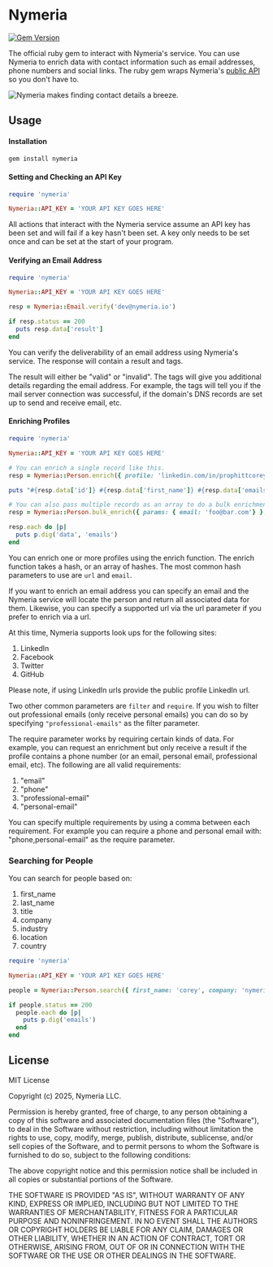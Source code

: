 # Nymeria

[![Gem Version](https://badge.fury.io/rb/nymeria.svg)](https://badge.fury.io/rb/nymeria)

The official ruby gem to interact with Nymeria's service. You can use Nymeria to enrich data with
contact information such as email addresses, phone numbers and social links. The ruby gem wraps
Nymeria's [public API](https://www.nymeria.io/developers) so you don't have to.

![Nymeria makes finding contact details a breeze.](https://www.nymeria.io/assets/images/marquee.png)

## Usage

#### Installation

```bash
gem install nymeria
```

#### Setting and Checking an API Key

```ruby
require 'nymeria'

Nymeria::API_KEY = 'YOUR API KEY GOES HERE'
```

All actions that interact with the Nymeria service assume an API key has been
set and will fail if a key hasn't been set. A key only needs to be set once and
can be set at the start of your program.

#### Verifying an Email Address

```ruby
require 'nymeria'

Nymeria::API_KEY = 'YOUR API KEY GOES HERE'

resp = Nymeria::Email.verify('dev@nymeria.io')

if resp.status == 200
  puts resp.data['result']
end
```

You can verify the deliverability of an email address using Nymeria's service.
The response will contain a result and tags.

The result will either be "valid" or "invalid". The tags will give you
additional details regarding the email address. For example, the tags will tell
you if the mail server connection was successful, if the domain's DNS records
are set up to send and receive email, etc.

#### Enriching Profiles

```ruby
require 'nymeria'

Nymeria::API_KEY = 'YOUR API KEY GOES HERE'

# You can enrich a single record like this.
resp = Nymeria::Person.enrich({ profile: 'linkedin.com/in/prophittcorey' })

puts "#{resp.data['id']} #{resp.data['first_name']} #{resp.data['emails']}" if resp.status == 200

# You can also pass multiple records as an array to do a bulk enrichment.
resp = Nymeria::Person.bulk_enrich({ params: { email: 'foo@bar.com'} }, { params: { profile: 'linkedin.com/in/wozniaksteve' }})

resp.each do |p|
  puts p.dig('data', 'emails')
end
```

You can enrich one or more profiles using the enrich function. The enrich
function takes a hash, or an array of hashes. The most common hash parameters to
use are `url` and `email`.

If you want to enrich an email address you can specify an email and the Nymeria
service will locate the person and return all associated data for them.
Likewise, you can specify a supported url via the url parameter if you prefer
to enrich via a url.

At this time, Nymeria supports look ups for the following sites:

1. LinkedIn
1. Facebook
1. Twitter
1. GitHub

Please note, if using LinkedIn urls provide the public profile
LinkedIn url.

Two other common parameters are `filter` and `require`. If you wish to filter out
professional emails (only receive personal emails) you can do so by specifying
`"professional-emails"` as the filter parameter.

The require parameter works by requiring certain kinds of data.  For example, you
can request an enrichment but only receive a result if the profile contains a phone
number (or an email, personal email, professional email, etc). The following are all
valid requirements:

1. "email"
1. "phone"
1. "professional-email"
1. "personal-email"

You can specify multiple requirements by using a comma between each requirement.
For example you can require a phone and personal email with: "phone,personal-email"
as the require parameter.

### Searching for People

You can search for people based on:

1. first_name
2. last_name
3. title
4. company
5. industry
6. location
7. country

```ruby
require 'nymeria'

Nymeria::API_KEY = 'YOUR API KEY GOES HERE'

people = Nymeria::Person.search({ first_name: 'corey', company: 'nymeria' })

if people.status == 200
  people.each do |p|
    puts p.dig('emails')
  end
end
```

## License

MIT License

Copyright (c) 2025, Nymeria LLC.

Permission is hereby granted, free of charge, to any person obtaining a copy
of this software and associated documentation files (the "Software"), to deal
in the Software without restriction, including without limitation the rights
to use, copy, modify, merge, publish, distribute, sublicense, and/or sell
copies of the Software, and to permit persons to whom the Software is
furnished to do so, subject to the following conditions:

The above copyright notice and this permission notice shall be included in all
copies or substantial portions of the Software.

THE SOFTWARE IS PROVIDED "AS IS", WITHOUT WARRANTY OF ANY KIND, EXPRESS OR
IMPLIED, INCLUDING BUT NOT LIMITED TO THE WARRANTIES OF MERCHANTABILITY,
FITNESS FOR A PARTICULAR PURPOSE AND NONINFRINGEMENT. IN NO EVENT SHALL THE
AUTHORS OR COPYRIGHT HOLDERS BE LIABLE FOR ANY CLAIM, DAMAGES OR OTHER
LIABILITY, WHETHER IN AN ACTION OF CONTRACT, TORT OR OTHERWISE, ARISING FROM,
OUT OF OR IN CONNECTION WITH THE SOFTWARE OR THE USE OR OTHER DEALINGS IN THE
SOFTWARE.
